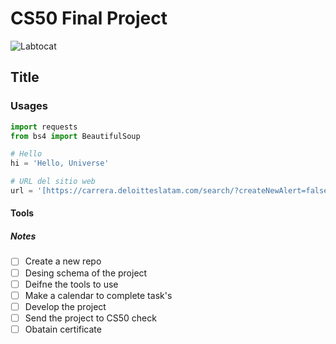 # CS50 Final Project

![Labtocat](https://octodex.github.com/images/labtocat.png)

## Title
### Usages

```python
import requests
from bs4 import BeautifulSoup

# Hello
hi = 'Hello, Universe'

# URL del sitio web
url = '[https://carrera.deloitteslatam.com/search/?createNewAlert=false&q=&locationsearch=monterrey](https://amg-aa.github.io/Md-repo/)'
```

#### Tools
##### Notes

- [ ] Create a new repo
- [ ] Desing schema of the project
- [ ] Deifne the tools to use
- [ ] Make a calendar to complete task's
- [ ] Develop the project
- [ ] Send the project to CS50 check
- [ ] Obatain certificate
